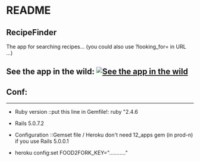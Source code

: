 # README

## RecipeFinder

The app for searching recipes... (you could also use ?looking_for= in URL ...)

## See the app in the wild: [![See the app in the wild](https://icons.duckduckgo.com/ip3/elements.heroku.com.ico)](https://recipefinder7657651.herokuapp.com/)

## Conf:

---

* Ruby version ::put this line in Gemfile!: ruby "2.4.6

* Rails 5.0.7.2

* Configuration ::Gemset file / Heroku don't need 12_apps gem (in prod-n) if you use Rails 5.0.0.1

* heroku config:set FOOD2FORK_KEY="..........."

